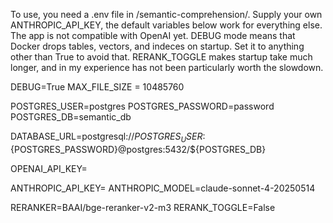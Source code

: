 To use, you need a .env file in /semantic-comprehension/.
Supply your own ANTHROPIC_API_KEY, the default variables below work for everything else.
The app is not compatible with OpenAI yet.
DEBUG mode means that Docker drops tables, vectors, and indeces on startup. Set it to anything other than True to avoid that.
RERANK_TOGGLE makes startup take much longer, and in my experience has not been particularly worth the slowdown.

DEBUG=True
MAX_FILE_SIZE = 10485760

POSTGRES_USER=postgres
POSTGRES_PASSWORD=password
POSTGRES_DB=semantic_db

DATABASE_URL=postgresql://${POSTGRES_USER}:${POSTGRES_PASSWORD}@postgres:5432/${POSTGRES_DB}

OPENAI_API_KEY=

ANTHROPIC_API_KEY=
ANTHROPIC_MODEL=claude-sonnet-4-20250514

RERANKER=BAAI/bge-reranker-v2-m3
RERANK_TOGGLE=False
